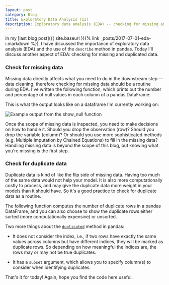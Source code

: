 ```yaml
---
layout: post
category: Blog
title: Exploratory Data Analysis (II)
description: Exploratory data analysis (EDA) -- checking for missing and duplicate data
---
```


In my [last blog post]({{ site.baseurl }}{% link _posts/2017-07-01-eda-i.markdown %}), I have discussed the importance of exploratory data analysis (EDA) and the use of the `describe` method in pandas. Today I'll discuss another aspect of EDA: checking for missing and duplicated data.

### Check for missing data
Missing data directly affects what you need to do in the downstream step &mdash; data cleaning, therefore checking for missing data should be a routine during EDA.
I've written the following function, which prints out the number and percentage of null values in each column of a pandas DataFrame:
<script src="https://gist.github.com/Ailuropoda1864/edd045d8de389ab1b2862eec6c9a2532.js"></script>

This is what the output looks like on a dataframe I'm currently working on:

![Example output from the show_null function](show_null.png)

Once the scope of missing data is inspected, you need to make decisions on how to handle it.
Should you drop the observation (row)?
Should you drop the variable (column)?
Or should you use more sophisticated methods (e.g. Multiple Imputation by Chained Equations) to fill in the missing data?
Handling missing data is beyond the scope of this blog, but knowing what you're missing is the first step.

### Check for duplicate data
Duplicate data is kind of like the flip side of missing data.
Having too much of the same data would not help your model.
It is also more computationally costly to process, and may give the duplicate data more weight in your models than it should have.
So it's a good practice to check for duplicate data as a routine.

The following function computes the number of duplicate rows in a pandas DataFrame, and you can also choose to show the duplicate rows either sorted (more computationally expensive) or unsorted.
<script src="https://gist.github.com/Ailuropoda1864/ebce8a34e838f0727b0e4a63e1a536e4.js"></script>

Two more things about the [`duplicated`](http://pandas.pydata.org/pandas-docs/stable/generated/pandas.DataFrame.duplicated.html#pandas-dataframe-duplicated) method in pandas:
- It does not consider the index, i.e., if two rows have exactly the same values across columns but have different indices, they will be marked as duplicate rows. So depending on how meaningful the indices are, the rows may or may not be true duplicates.

- It has a `subset` argument, which allows you to specify column(s) to consider when identifying duplicates.

That's it for today! Again, hope you find the code here useful.
